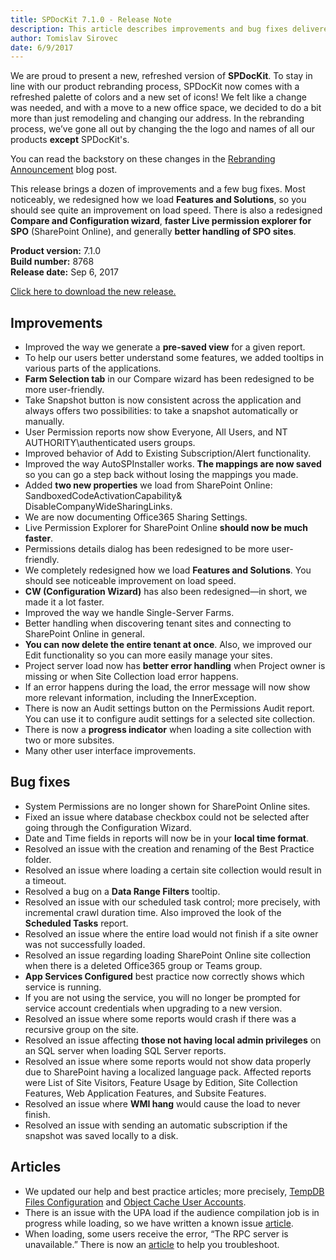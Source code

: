 ```yaml
---
title: SPDocKit 7.1.0 - Release Note
description: This article describes improvements and bug fixes delivered in SPDocKit 7.1.0
author: Tomislav Sirovec
date: 6/9/2017
---
```


We are proud to present a new, refreshed version of __SPDocKit__. To stay in line with our product rebranding process, SPDocKit now comes with a refreshed palette of colors and a new set of icons! We felt like a change was needed, and with a move to a new office space, we decided to do a bit more than just remodeling and changing our address. In the rebranding process, we’ve gone all out by changing the the logo and names of all our products __except__ SPDocKit's.  

 You can read the backstory on these changes in the [Rebranding Announcement](https://www.spdockit.com/blog/rebranding-announcement-we-are-syskit-act-1-scene-3-action/) blog post.  

This release brings a dozen of improvements and a few bug fixes. Most noticeably, we redesigned how we load __Features and Solutions__, so you should see quite an improvement on load speed. There is also a redesigned __Compare and Configuration wizard__, __faster Live permission explorer for SPO__ (SharePoint Online), and generally __better handling of SPO sites__.  

__Product version:__ 7.1.0  
__Build number:__ 8768      
__Release date:__  Sep 6, 2017

[Click here to download the new release.](https://www.spdockit.com/downloads/)

## Improvements
* Improved the way we generate a __pre-saved view__ for a given report.
* To help our users better understand some features, we added tooltips in various parts of the applications. 
* __Farm Selection tab__ in our Compare wizard has been redesigned to be more user-friendly.
* Take Snapshot button is now consistent across the application and always offers two possibilities: to take a snapshot automatically or manually.
* User Permission reports now show Everyone, All Users, and NT AUTHORITY\authenticated users groups.
* Improved behavior of Add to Existing Subscription/Alert functionality.
* Improved the way AutoSPInstaller works. __The mappings are now saved__ so you can go a step back without losing the mappings you made. 
* Added __two new properties__ we load from SharePoint Online: SandboxedCodeActivationCapability&
DisableCompanyWideSharingLinks.
* We are now documenting Office365 Sharing Settings.
* Live Permission Explorer for SharePoint Online __should now be much faster__. 
* Permissions details dialog has been redesigned to be more user-friendly. 
* We completely redesigned how we load __Features and Solutions__. You should see noticeable improvement on load speed.
* __CW (Configuration Wizard)__ has also been redesigned—in short, we made it a lot faster. 
* Improved the way we handle Single-Server Farms.
* Better handling when discovering tenant sites and connecting to SharePoint Online in general.
* __You can now delete the entire tenant at once__. Also, we improved our Edit functionality so you can more easily manage your sites. 
* Project server load now has __better error handling__ when Project owner is missing or when Site Collection load error happens. 
* If an error happens during the load, the error message will now show more relevant information, including the InnerException. 
* There is now an Audit settings button on the Permissions Audit report. You can use it to configure audit settings for a selected site collection. 
* There is now a __progress indicator__ when loading a site collection with two or more subsites.
* Many other user interface improvements.

## Bug fixes


* System Permissions are no longer shown for SharePoint Online sites.
* Fixed an issue where database checkbox could not be selected after going through the Configuration Wizard.
* Date and Time fields in reports will now be in your __local time format__. 
* Resolved an issue with the creation and renaming of the Best Practice folder. 
* Resolved an issue where loading a certain site collection would result in a timeout.
* Resolved a bug on a __Data Range Filters__ tooltip.
* Resolved an issue with our scheduled task control; more precisely, with incremental crawl duration time. Also improved the look of the __Scheduled Tasks__ report. 
* Resolved an issue where the entire load would not finish if a site owner was not successfully loaded.
* Resolved an issue regarding loading SharePoint Online site collection when there is a deleted Office365 group or Teams group.
* __App Services Configured__ best practice now correctly shows which service is running.
* If you are not using the service, you will no longer be prompted for service account credentials when upgrading to a new version. 
* Resolved an issue where some reports would crash if there was a recursive group on the site. 
* Resolved an issue affecting __those not having local admin privileges__ on an SQL server when loading SQL Server reports. 
* Resolved an issue where some reports would not show data properly due to SharePoint having a localized language pack. Affected reports were List of Site Visitors, Feature Usage by Edition, Site Collection Features, Web Application Features, and Subsite Features.
* Resolved an issue where __WMI hang__ would cause the load to never finish. 
* Resolved an issue with sending an automatic subscription if the snapshot was saved locally to a disk. 

## Articles

* We updated our help and best practice articles; more precisely, [TempDB Files Configuration](http://docs.syskit.com/bp/v1/databases/tempdb/files-configuration/) and [Object Cache User Accounts](http://docs.syskit.com/bp/v1/web-applications/caching/object-cache-user-accounts/). 
* There is an issue with the UPA load if the audience compilation job is in progress while loading, so we have written a known issue [article](#internal/known-issues/spdockit-reporting-upa-changes).
* When loading, some users receive the error, “The RPC server is unavailable.” There is now an [article](https://docs.syskit.com/spdockit/v7/faq/troubleshooting/rpc-server-unavailable/) to help you troubleshoot.